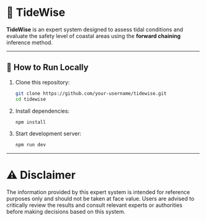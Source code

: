 # 🌊 TideWise

**TideWise** is an expert system designed to assess tidal conditions and evaluate the safety level of coastal areas using the **forward chaining** inference method.

---

## 🚀 How to Run Locally

1. Clone this repository:
   ```bash
   git clone https://github.com/your-username/tidewise.git
   cd tidewise
2. Install dependencies:
   ```bash
   npm install
3. Start development server:
   ```bash
   npm run dev

---
# ⚠️ Disclaimer

The information provided by this expert system is intended for reference purposes only and should not be taken at face value. Users are advised to critically review the results and consult relevant experts or authorities before making decisions based on this system.

